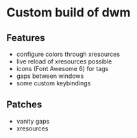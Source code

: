 # Custom build of dwm

## Features

* configure colors through xresources
* live reload of xresources possible
* icons (Font Awesome 6) for tags
* gaps between windows
* some custom keybindings

## Patches

* vanity gaps
* xresources
